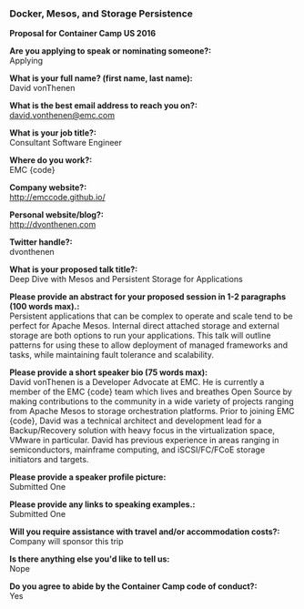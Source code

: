 ﻿### Docker, Mesos, and Storage Persistence

**Proposal for Container Camp US 2016**  

**Are you applying to speak or nominating someone?:**  
Applying

**What is your full name? (first name, last name):**  
David vonThenen

**What is the best email address to reach you on?:**  
david.vonthenen@emc.com

**What is your job title?:**  
Consultant Software Engineer

**Where do you work?:**  
EMC {code}

**Company website?:**  
http://emccode.github.io/

**Personal website/blog?:**  
http://dvonthenen.com

**Twitter handle?:**  
dvonthenen

**What is your proposed talk title?:**  
Deep Dive with Mesos and Persistent Storage for Applications

**Please provide an abstract for your proposed session in 1-2 paragraphs (100 words max).:**  
Persistent applications that can be complex to operate and scale tend to be perfect for Apache Mesos. Internal direct attached storage and external storage are both options to run your applications. This talk will outline patterns for using these to allow deployment of managed frameworks and tasks, while maintaining fault tolerance and scalability.

**Please provide a short speaker bio (75 words max):**  
David vonThenen is a Developer Advocate at EMC. He is currently a member of the EMC {code} team which lives and breathes Open Source by making contributions to the community in a wide variety of projects ranging from Apache Mesos to storage orchestration platforms. Prior to joining EMC {code}, David was a technical architect and development lead for a Backup/Recovery solution with heavy focus in the virtualization space, VMware in particular. David has previous experience in areas ranging in semiconductors, mainframe computing, and iSCSI/FC/FCoE storage initiators and targets.

**Please provide a speaker profile picture:**  
Submitted One

**Please provide any links to speaking examples.:**  
Submitted One

**Will you require assistance with travel and/or accommodation costs?:**  
Company will sponsor this trip

**Is there anything else you'd like to tell us:**  
Nope

**Do you agree to abide by the Container Camp code of conduct?:**  
Yes
